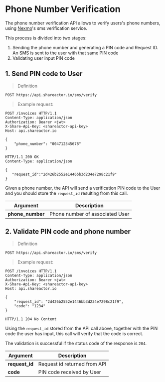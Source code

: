 # Phone Number Verification

The phone number verification API allows to verify users's phone numbers, using
[Nexmo](https://www.nexmo.com/products/verify)'s sms verification service.

This process is divided into two stages:

1. Sending the phone number and generating a PIN code and Request ID. An SMS is sent to the user with that same PIN code
2. Validating user input PIN code

## 1. Send PIN code to User

> Definition

```
POST https://api.shareactor.io/sms/verify
```

> Example request:

``` http
POST /invoices HTTP/1.1
Content-Type: application/json
Authorization: Bearer <jwt>
X-Share-Api-Key: <shareactor-api-key>
Host: api.shareactor.io

{
    "phone_number": "004712345678"
}
```

``` http
HTTP/1.1 200 OK
Content-Type: application/json

{
   "request_id":"2d426b2552e1446bb3d234e7298c21f9"
}
```

Given a phone number, the API will send a verification PIN code to the User and you should store the `request_id` resulting from this call.

Argument | Description
---------- | -------
**phone_number** | Phone number of associated User

## 2. Validate PIN code and phone number

> Definition

```
POST https://api.shareactor.io/sms/verify
```

> Example request:

``` http
POST /invoices HTTP/1.1
Content-Type: application/json
Authorization: Bearer <jwt>
X-Share-Api-Key: <shareactor-api-key>
Host: api.shareactor.io

{
    "request_id": "2d426b2552e1446bb3d234e7298c21f9",
    "code": "1234"
}
```

``` http
HTTP/1.1 204 No Content
```

Using the `request_id` stored from the API call above, together with the PIN code the user has input, this call will verify that the code is correct.

The validation is successful if the status code of the response is `204`.

Argument | Description
---------- | -------
**request_id** | Request id returned from API
**code** | PIN code received by User



